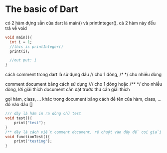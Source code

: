 # The basic of Dart

có 2 hàm dựng sẵn của dart là main() và printInteger(), cả 2 hàm này đều trả về void

```dart
void main(){
  int i = 1;
  //this is printInteger()
  print(i);

  //out put: 1
}
```
cách comment trong dart là sử dụng dấu // cho 1 dòng, /* */ cho nhiều dòng

comment document bằng cách sử dụng /// cho 1 dòng hoặc /** */ cho nhiều dòng, lời giải thích document cần đặt trước thứ cần giải thích

gọi hàm, class, ... khác trong document bằng cách để tên của hàm, class, ... đó vào dấu []

```dart
/// đây là hàm in ra dòng chữ test
void test(){
    print("test");
}
/** đây là cách viết comment document, rê chuột vào đây để coi giải thích hàm [test] */
void functionTest(){
    print("testing");
}
```